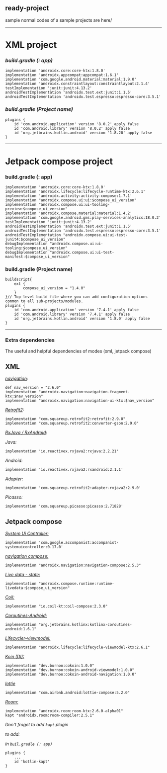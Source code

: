 ## ready-project
sample normal codes of a sample projects are here/

---

# XML project
### *build.gradle (: app)*

    implementation 'androidx.core:core-ktx:1.8.0'
    implementation 'androidx.appcompat:appcompat:1.6.1'
    implementation 'com.google.android.material:material:1.9.0'
    implementation 'androidx.constraintlayout:constraintlayout:2.1.4'
    testImplementation 'junit:junit:4.13.2'
    androidTestImplementation 'androidx.test.ext:junit:1.1.5'
    androidTestImplementation 'androidx.test.espresso:espresso-core:3.5.1'

### *build.gradle (Project name)*

    plugins {
        id 'com.android.application' version '8.0.2' apply false
        id 'com.android.library' version '8.0.2' apply false
        id 'org.jetbrains.kotlin.android' version '1.8.20' apply false
    }

---

# Jetpack compose project

### build.gradle (: app)

    implementation 'androidx.core:core-ktx:1.8.0'
    implementation 'androidx.lifecycle:lifecycle-runtime-ktx:2.6.1'
    implementation 'androidx.activity:activity-compose:1.7.1'
    implementation "androidx.compose.ui:ui:$compose_ui_version"
    implementation "androidx.compose.ui:ui-tooling-preview:$compose_ui_version"
    implementation 'androidx.compose.material:material:1.4.2'
    implementation 'com.google.android.gms:play-services-analytics:18.0.2'
    testImplementation 'junit:junit:4.13.2'
    androidTestImplementation 'androidx.test.ext:junit:1.1.5'
    androidTestImplementation 'androidx.test.espresso:espresso-core:3.5.1'
    androidTestImplementation "androidx.compose.ui:ui-test-junit4:$compose_ui_version"
    debugImplementation "androidx.compose.ui:ui-tooling:$compose_ui_version"
    debugImplementation "androidx.compose.ui:ui-test-manifest:$compose_ui_version"

### build.gradle (Project name)

    buildscript{
        ext {
            compose_ui_version = "1.4.0"
        }
    }// Top-level build file where you can add configuration options common to all sub-projects/modules.
    plugins {
        id 'com.android.application' version '7.4.1' apply false
        id 'com.android.library' version '7.4.1' apply false
        id 'org.jetbrains.kotlin.android' version '1.8.0' apply false
    }

---

### Extra dependencies
The useful and helpful dependencies of modes (xml, jetpack compose)

## XML

*[navigation](https://developer.android.com/guide/navigation/get-started#groovy):*
    
    def nav_version = "2.6.0"
    implementation "androidx.navigation:navigation-fragment-ktx:$nav_version"
    implementation "androidx.navigation:navigation-ui-ktx:$nav_version"

*[Retrofit2](https://github.com/square/retrofit):*

    implementation "com.squareup.retrofit2:retrofit:2.9.0"
    implementation "com.squareup.retrofit2:converter-gson:2.9.0"

*[RxJava / RxAndroid](https://github.com/ReactiveX/RxAndroid):*

  *Java:*

    implementation 'io.reactivex.rxjava2:rxjava:2.2.21'
    
  *Android:*    

    implementation 'io.reactivex.rxjava2:rxandroid:2.1.1'
    
  *Adapter:*

    implementation 'com.squareup.retrofit2:adapter-rxjava2:2.9.0'

*Picasso:*

    implementation 'com.squareup.picasso:picasso:2.71828'


## Jetpack compose

*[System Ui Controller:](https://google.github.io/accompanist/systemuicontroller/)*

    implementation 'com.google.accompanist:accompanist-systemuicontroller:0.17.0'

*[navigation compose:](https://developer.android.com/jetpack/compose/navigation)*

    implementation "androidx.navigation:navigation-compose:2.5.3"

*[Live data - state:](https://developer.android.com/jetpack/androidx/releases/compose-runtime)*

    implementation "androidx.compose.runtime:runtime-livedata:$compose_ui_version"

*[Coil:](https://github.com/coil-kt/coil)*

    implementation "io.coil-kt:coil-compose:2.3.0"

*[Coroutines-Android:](https://developer.android.com/kotlin/coroutines)*

    implementation "org.jetbrains.kotlinx:kotlinx-coroutines-android:1.6.1"

*[Lifecycler-viewmodel:](https://developer.android.com/jetpack/androidx/releases/lifecycle)*

    implementation "androidx.lifecycle:lifecycle-viewmodel-ktx:2.6.1"

*[Koin (DI):](https://github.com/burnoo/cokoin)*

    implementation "dev.burnoo:cokoin:1.0.0"
    implementation "dev.burnoo:cokoin-android-viewmodel:1.0.0"
    implementation "dev.burnoo:cokoin-android-navigation:1.0.0"

*[lottie](https://github.com/airbnb/lottie/blob/master/android-compose.md)*

    implementation "com.airbnb.android:lottie-compose:5.2.0"

*[Room:]()*
    
    implementation "androidx.room:room-ktx:2.6.0-alpha01"
    kapt "androidx.room:room-compiler:2.5.1"

  *Don't froget to add `kapt` plugin*
  
  *to add:*
  
  *in `buil.gradle (: app)`*
    
    plugins {
        ...
        id 'kotlin-kapt'
    }


